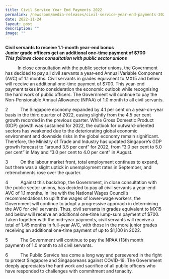 ```yaml
---
title: Civil Service Year End Payments 2022
permalink: /newsroom/media-releases/civil-service-year-end-payments-2022/
date: 2022-11-24
layout: post
description: ""
image: ""
---
```

**Civil servants to receive 1.1-month year-end bonus   
Junior grade officers get an additional one-time payment of $700**  
_**This follows close consultation with public sector unions**_

&nbsp;&nbsp;&nbsp;&nbsp;&nbsp;&nbsp;&nbsp;&nbsp;&nbsp;&nbsp;In close consultation with the public sector unions, the Government has decided to pay all civil servants a year-end Annual Variable Component (AVC) of 1.1 months. Civil servants in grades equivalent to MX15 and below will receive an additional one-time payment of $700. This year-end payment takes into consideration the economic outlook while recognising the hard work of public officers. The Government will continue to pay the Non-Pensionable Annual Allowance (NPAA) of 1.0 month to all civil servants.  
  
2&nbsp;&nbsp;&nbsp;&nbsp;&nbsp;&nbsp;&nbsp;&nbsp;&nbsp;&nbsp;The Singapore economy expanded by 4.1 per cent on a year-on-year basis in the third quarter of 2022, easing slightly from the 4.5 per cent growth recorded in the previous quarter. While Gross Domestic Product (GDP) growth was sustained for 2022, the outlook for outward-oriented sectors has weakened due to the deteriorating global economic environment and downside risks in the global economy remain significant. Therefore, the Ministry of Trade and Industry has updated Singapore’s GDP growth forecast to “around 3.5 per cent” for 2022, from “3.0 per cent to 5.0 per cent” in May and “3.0 per cent to 4.0 per cent” in August.  
  
3&nbsp;&nbsp;&nbsp;&nbsp;&nbsp;&nbsp;&nbsp;&nbsp;&nbsp;&nbsp;On the labour market front, total employment continues to expand, but there was a slight uptick in unemployment rates in September, and retrenchments rose over the quarter.  
  
4&nbsp;&nbsp;&nbsp;&nbsp;&nbsp;&nbsp;&nbsp;&nbsp;&nbsp;&nbsp;Against this backdrop, the Government, in close consultation with the public sector unions, has decided to pay all civil servants a year-end AVC of 1.1 months. In line with the National Wages Council’s recommendations to uplift the wages of lower-wage workers, the Government will continue to adopt a progressive approach in determining the AVC for civil servants. Thus, civil servants in grades equivalent to MX15 and below will receive an additional one-time lump-sum payment of $700. Taken together with the mid-year payments, civil servants will receive a total of 1.45 months in full-year AVC, with those in the more junior grades receiving an additional one-time payment of up to $1,100 in 2022.   
  
5&nbsp;&nbsp;&nbsp;&nbsp;&nbsp;&nbsp;&nbsp;&nbsp;&nbsp;&nbsp;The Government will continue to pay the NPAA (13th month payment) of 1.0 month to all civil servants.  
  
6&nbsp;&nbsp;&nbsp;&nbsp;&nbsp;&nbsp;&nbsp;&nbsp;&nbsp;&nbsp;The Public Service has come a long way and persevered in the fight to protect Singapore and Singaporeans against COVID-19. The Government deeply appreciates the hard work and sacrifice of all public officers who have responded to challenges with commitment and tenacity.